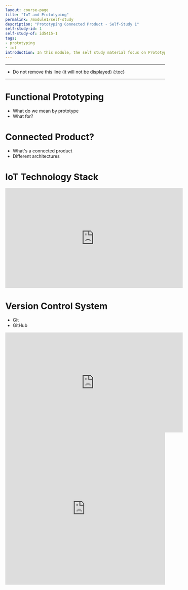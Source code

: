 ```yaml
---
layout: course-page
title: "IoT and Prototyping"
permalink: /module1/self-study
description: "Prototyping Connected Product - Self-Study 1"
self-study-id: 1
self-study-of: id5415-1
tags:
- prototyping
- iot
introduction: In this module, the self study material focus on Prototyping
---
```


---

* Do not remove this line (it will not be displayed)
{:toc}

---

# Functional Prototyping

* What do we mean by prototype
* What for?

# Connected Product?

* What's a connected product
* Different architectures

# IoT Technology Stack

<iframe width="560" height="315" src="https://www.youtube.com/embed/kSxxUuC8njY" frameborder="0" allow="accelerometer; autoplay; encrypted-media; gyroscope; picture-in-picture" allowfullscreen></iframe>

# Version Control System

* Git
* GitHub

<iframe width="560" height="315" src="https://www.youtube.com/embed/w3jLJU7DT5E" frameborder="0" allow="accelerometer; autoplay; encrypted-media; gyroscope; picture-in-picture" allowfullscreen></iframe>


<iframe width="640px" height= "480px" src= "https://forms.office.com/Pages/ResponsePage.aspx?id=DQSIkWdsW0yxEjajBLZtrQAAAAAAAAAAAANAASYlx1BUQ1FONlhLVUVTUzlOQlczOUFMR1pJQlVERy4u&embed=true" frameborder= "0" marginwidth= "0" marginheight= "0" style= "border: none; max-width:100%; max-height:100vh" allowfullscreen webkitallowfullscreen mozallowfullscreen msallowfullscreen> </iframe>

